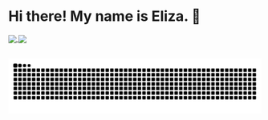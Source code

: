 <!--
**wollieliza/wollieliza** is a ✨ _special_ ✨ repository because its `README.md` (this file) appears on your GitHub profile.

Here are some ideas to get you started:

- 🔭 I’m currently working on ...
- 🌱 I’m currently learning ...
- 👯 I’m looking to collaborate on ...
- 🤔 I’m looking for help with ...
- 💬 Ask me about ...
- 📫 How to reach me: ...
- 😄 Pronouns: ...
- ⚡ Fun fact: ...
-->

<h1> Hi there! My name is Eliza. 👋 </h1>

<div>
  <a href="https://github.com/wollieliza">
  <img height="180em"   align="center" src="https://github-readme-stats.vercel.app/api?username=wollieliza&show_icons=true&theme=jolly&include_all_commits=true&count_private=true"/>
  <img height="180em"  align="center" src="https://github-readme-stats.vercel.app/api/top-langs/?username=wollieliza&&layout=compact&hide=shell&theme=jolly"/>
</div>
 <br>
<div  align="center"> 
  <a href="https://www.linkedin.com/in/elizawollinger/" target="_blank"><i class="fab fa-linkedin"></i></a> 
  <a href="https://www.behance.net/elizawollinger" target="_blank"><i class="fab fa-behance-square"></i></a> 
  <a href="https://twitter.com/wollieli" target="_blank"><i class="fab fa-twitter-square"></i></a>

 
  ![Snake animation](https://github.com/wollieliza/wollieliza/blob/output/github-contribution-grid-snake.svg)
 
</div>
